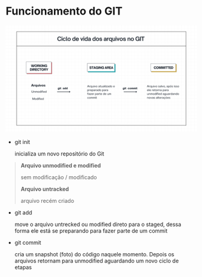 # Funcionamento do GIT

<p>
<img src="ciclo-de-vida-git.png"/>
</p>

- git init
  
  inicializa um novo repositório do Git



> **Arquivo unmodified e modified**
> 
> sem modificação / modificado
> 
> **Arquivo untracked**
> 
> arquivo recém criado



- git add
  
  move o arquivo untrecked ou modified direto para o staged, dessa forma ele está se preparando para fazer parte de um commit



- git commit
  
  cria um snapshot (foto) do código naquele momento. Depois os arquivos retornam para unmodified aguardando um novo ciclo de etapas


